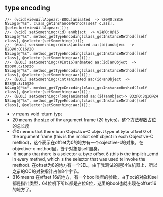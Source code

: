 ## type encoding

```
//- (void)viewWillAppear:(BOOL)animated  -> v20@0:8B16
NSLog(@"%s", class_getInstanceMethod([self class], @selector(viewWillAppear:)));
//- (void) setSomething:(id) anObject  -> v24@0:8@16
NSLog(@"%s", method_getTypeEncoding(class_getInstanceMethod([self class], @selector(setSomething:))));
//- (BOOL) setSomething:(UInt8)animated aa:(id)anObject  -> B28@0:8C16@20
NSLog(@"%s", method_getTypeEncoding(class_getInstanceMethod([self class], @selector(setSomething:aa:))));
//- (BOOL) setSomething:(UInt16)animated aa:(id)anObject  -> B28@0:8s16@20
NSLog(@"%s", method_getTypeEncoding(class_getInstanceMethod([self class], @selector(setSomething:aa:))));
//- (BOOL) setSomething:(int)animated aa:(id)anObject  -> B28@0:8i16@20
NSLog(@"%s", method_getTypeEncoding(class_getInstanceMethod([self class], @selector(setSomething:aa:))));
//- (BOOL) setSomething:(long)animated aa:(id)anObject-> B32@0:8q16@24
NSLog(@"%s", method_getTypeEncoding(class_getInstanceMethod([self class], @selector(setSomething:aa:))));
```

* v means void return type
* 20 means the size of the argument frame (20 bytes)，整个方法参数占位的总长度
* @0 means that there is an Objective-C object type at byte offset 0 of the argument frame (this is the implicit self object in each Objective-C method)，这个表示在offset为0的地方有一个objective-c的对象，在objective-c method里，首个对象是self自身。
* :8 means that there is a selector at byte offset 8 (this is the implicit _cmd in every method, which is the selector that was used to invoke the method). 在offset为8的地方有一个SEL，由于我测试的是64位机器上，所以之前的OC的对象指针占位8个字节。
* B16 means 在offset 16的地方，有一个bool类型的参数，由于oc的对象和sel都是指针类型，64位机下所以都是占位8位，这里的bool也就出现在offset16的地方了。
